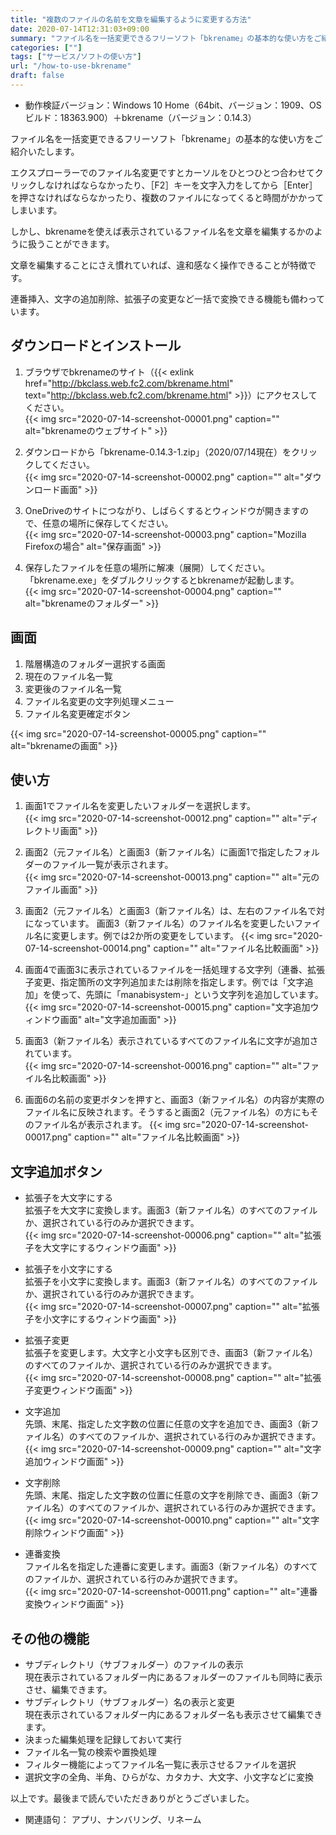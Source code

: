 ```yaml
---
title: "複数のファイルの名前を文章を編集するように変更する方法"
date: 2020-07-14T12:31:03+09:00
summary: "ファイル名を一括変更できるフリーソフト「bkrename」の基本的な使い方をご紹介いたします。"
categories: [""]
tags: ["サービス/ソフトの使い方"]
url: "/how-to-use-bkrename"
draft: false
---
```


- 動作検証バージョン：Windows 10 Home（64bit、バージョン：1909、OSビルド：18363.900）＋bkrename（バージョン：0.14.3）

ファイル名を一括変更できるフリーソフト「bkrename」の基本的な使い方をご紹介いたします。

エクスプローラーでのファイル名変更ですとカーソルをひとつひとつ合わせてクリックしなければならなかったり、［F2］キーを文字入力をしてから［Enter］を押さなければならなかったり、複数のファイルになってくると時間がかかってしまいます。

しかし、bkrenameを使えば表示されているファイル名を文章を編集するかのように扱うことができます。

文章を編集することにさえ慣れていれば、違和感なく操作できることが特徴です。

連番挿入、文字の追加削除、拡張子の変更など一括で変換できる機能も備わっています。

## ダウンロードとインストール

1. ブラウザでbkrenameのサイト（{{< exlink href="http://bkclass.web.fc2.com/bkrename.html" text="http://bkclass.web.fc2.com/bkrename.html" >}}）にアクセスしてください。  
{{< img src="2020-07-14-screenshot-00001.png" caption="" alt="bkrenameのウェブサイト" >}}

2. ダウンロードから「bkrename-0.14.3-1.zip」（2020/07/14現在）をクリックしてください。  
{{< img src="2020-07-14-screenshot-00002.png" caption="" alt="ダウンロード画面" >}}

3. OneDriveのサイトにつながり、しばらくするとウィンドウが開きますので、任意の場所に保存してください。  
{{< img src="2020-07-14-screenshot-00003.png" caption="Mozilla Firefoxの場合" alt="保存画面" >}}

4. 保存したファイルを任意の場所に解凍（展開）してください。  「bkrename.exe」をダブルクリックするとbkrenameが起動します。  
{{< img src="2020-07-14-screenshot-00004.png" caption="" alt="bkrenameのフォルダー" >}}

## 画面

1. 階層構造のフォルダー選択する画面
2. 現在のファイル名一覧
3. 変更後のファイル名一覧
4. ファイル名変更の文字列処理メニュー
5. ファイル名変更確定ボタン

{{< img src="2020-07-14-screenshot-00005.png" caption="" alt="bkrenameの画面" >}}

## 使い方

1. 画面1でファイル名を変更したいフォルダーを選択します。  
{{< img src="2020-07-14-screenshot-00012.png" caption="" alt="ディレクトリ画面" >}}

2. 画面2（元ファイル名）と画面3（新ファイル名）に画面1で指定したフォルダーのファイル一覧が表示されます。  
{{< img src="2020-07-14-screenshot-00013.png" caption="" alt="元のファイル画面" >}}

3. 画面2（元ファイル名）と画面3（新ファイル名）は、左右のファイル名で対になっています。  画面3（新ファイル名）のファイル名を変更したいファイル名に変更します。例では2か所の変更をしています。
{{< img src="2020-07-14-screenshot-00014.png" caption="" alt="ファイル名比較画面" >}}

4. 画面4で画面3に表示されているファイルを一括処理する文字列（連番、拡張子変更、指定箇所の文字列追加または削除を指定します。例では「文字追加」を使って、先頭に「manabisystem-」という文字列を追加しています。
{{< img src="2020-07-14-screenshot-00015.png" caption="文字追加ウィンドウ画面" alt="文字追加画面" >}}

5. 画面3（新ファイル名）表示されているすべてのファイル名に文字が追加されています。  
{{< img src="2020-07-14-screenshot-00016.png" caption="" alt="ファイル名比較画面" >}}

6. 画面6の名前の変更ボタンを押すと、画面3（新ファイル名）の内容が実際のファイル名に反映されます。そうすると画面2（元ファイル名）の方にもそのファイル名が表示されます。
{{< img src="2020-07-14-screenshot-00017.png" caption="" alt="ファイル名比較画面" >}}

## 文字追加ボタン

- 拡張子を大文字にする  
拡張子を大文字に変換します。画面3（新ファイル名）のすべてのファイルか、選択されている行のみか選択できます。  
{{< img src="2020-07-14-screenshot-00006.png" caption="" alt="拡張子を大文字にするウィンドウ画面" >}}

- 拡張子を小文字にする  
拡張子を小文字に変換します。画面3（新ファイル名）のすべてのファイルか、選択されている行のみか選択できます。  
{{< img src="2020-07-14-screenshot-00007.png" caption="" alt="拡張子を小文字にするウィンドウ画面" >}}

- 拡張子変更  
拡張子を変更します。大文字と小文字も区別でき、画面3（新ファイル名）のすべてのファイルか、選択されている行のみか選択できます。    
{{< img src="2020-07-14-screenshot-00008.png" caption="" alt="拡張子変更ウィンドウ画面" >}}

- 文字追加  
先頭、末尾、指定した文字数の位置に任意の文字を追加でき、画面3（新ファイル名）のすべてのファイルか、選択されている行のみか選択できます。    
{{< img src="2020-07-14-screenshot-00009.png" caption="" alt="文字追加ウィンドウ画面" >}}

- 文字削除  
先頭、末尾、指定した文字数の位置に任意の文字を削除でき、画面3（新ファイル名）のすべてのファイルか、選択されている行のみか選択できます。      
{{< img src="2020-07-14-screenshot-00010.png" caption="" alt="文字削除ウィンドウ画面" >}}

- 連番変換  
ファイル名を指定した連番に変更します。画面3（新ファイル名）のすべてのファイルか、選択されている行のみか選択できます。  
{{< img src="2020-07-14-screenshot-00011.png" caption="" alt="連番変換ウィンドウ画面" >}}

## その他の機能

- サブディレクトリ（サブフォルダー）のファイルの表示  
現在表示されているフォルダー内にあるフォルダーのファイルも同時に表示させ、編集できます。
- サブディレクトリ（サブフォルダー）名の表示と変更  
現在表示されているフォルダー内にあるフォルダー名も表示させて編集できます。
- 決まった編集処理を記録しておいて実行
- ファイル名一覧の検索や置換処理
- フィルター機能によってファイル名一覧に表示させるファイルを選択
- 選択文字の全角、半角、ひらがな、カタカナ、大文字、小文字などに変換

以上です。最後まで読んでいただきありがとうございました。

- 関連語句： アプリ、ナンバリング、リネーム
